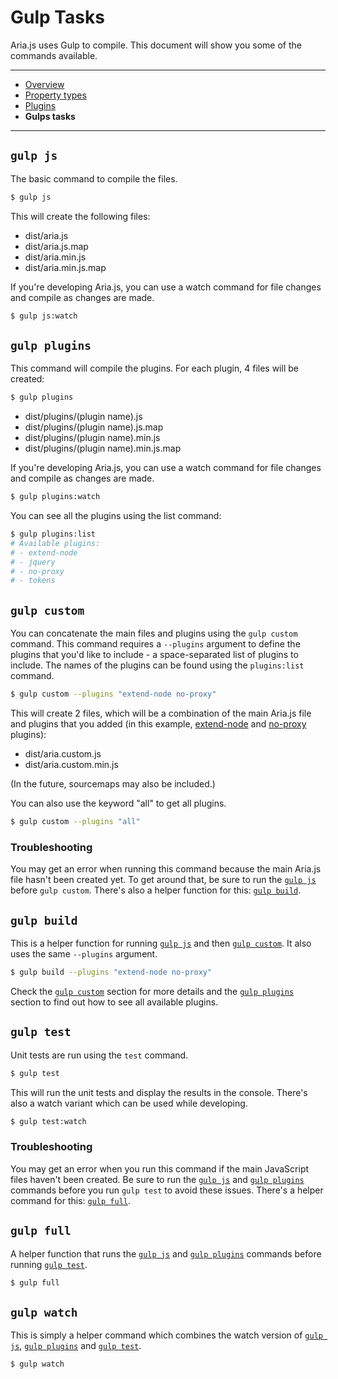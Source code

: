 # Gulp Tasks

Aria.js uses Gulp to compile. This document will show you some of the commands available.

---
- [Overview](overview.md)
- [Property types](types.md)
- [Plugins](plugins.md)
- **Gulps tasks**
---

## `gulp js`

The basic command to compile the files.

```bash
$ gulp js
```

This will create the following files:

- dist/aria.js
- dist/aria.js.map
- dist/aria.min.js
- dist/aria.min.js.map

If you're developing Aria.js, you can use a watch command for file changes and compile as changes are made.

```bash
$ gulp js:watch
```

## `gulp plugins`

This command will compile the plugins. For each plugin, 4 files will be created:

```bash
$ gulp plugins
```

- dist/plugins/(plugin name).js
- dist/plugins/(plugin name).js.map
- dist/plugins/(plugin name).min.js
- dist/plugins/(plugin name).min.js.map

If you're developing Aria.js, you can use a watch command for file changes and compile as changes are made.

```bash
$ gulp plugins:watch
```

You can see all the plugins using the list command:

```bash
$ gulp plugins:list
# Available plugins:
# - extend-node
# - jquery
# - no-proxy
# - tokens
```

## `gulp custom`

You can concatenate the main files and plugins using the `gulp custom` command. This command requires a `--plugins` argument to define the plugins that you'd like to include - a space-separated list of plugins to include. The names of the plugins can be found using the `plugins:list` command.

```bash
$ gulp custom --plugins "extend-node no-proxy"
```

This will create 2 files, which will be a combination of the main Aria.js file and plugins that you added (in this example, [extend-node](plugins.md#extend-node-plugin) and [no-proxy](plugins.md#no-proxy-plugin) plugins):

- dist/aria.custom.js
- dist/aria.custom.min.js

(In the future, sourcemaps may also be included.)

You can also use the keyword "all" to get all plugins.

```bash
$ gulp custom --plugins "all"
```

### Troubleshooting

You may get an error when running this command because the main Aria.js file hasn't been created yet. To get around that, be sure to run the [`gulp js`](#gulp-js) before `gulp custom`. There's also a helper function for this: [`gulp build`](#gulp-build).

## `gulp build`

This is a helper function for running [`gulp js`](#gulp-js) and then [`gulp custom`](#gulp-custom). It also uses the same `--plugins` argument.

```bash
$ gulp build --plugins "extend-node no-proxy"
```

Check the [`gulp custom`](#gulp-custom) section for more details and the [`gulp plugins`](#gulp-plugins) section to find out how to see all available plugins.

## `gulp test`

Unit tests are run using the `test` command.

```bash
$ gulp test
```

This will run the unit tests and display the results in the console. There's also a watch variant which can be used while developing.

```bash
$ gulp test:watch
```

### Troubleshooting

You may get an error when you run this command if the main JavaScript files haven't been created. Be sure to run the [`gulp js`](#gulp-js) and [`gulp plugins`](#gulp-plugins) commands before you run `gulp test` to avoid these issues. There's a helper command for this: [`gulp full`](#gulp-full).

## `gulp full`

A helper function that runs the [`gulp js`](#gulp-js) and [`gulp plugins`](#gulp-plugins) commands before running [`gulp test`](#gulp-test).

```bash
$ gulp full
```

## `gulp watch`

This is simply a helper command which combines the watch version of [`gulp js`](#gulp-js), [`gulp plugins`](#gulp-plugins) and [`gulp test`](#gulp-test).

```bash
$ gulp watch
```
